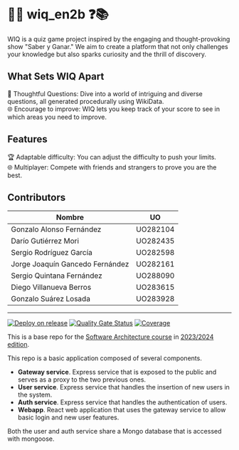 # 🧠🤔 wiq_en2b ❓📚

WIQ is a quiz game project inspired by the engaging and thought-provoking show "Saber y Ganar." 
We aim to create a platform that not only challenges your knowledge but also sparks curiosity and the thrill of discovery.


## What Sets WIQ Apart
🤔 Thoughtful Questions: Dive into a world of intriguing and diverse questions, all generated procedurally using WikiData.  
🌐 Encourage to improve: WIQ lets you keep track of your score to see in which areas you need to improve.

## Features
🏆 Adaptable  difficulty: You can adjust the difficulty to push your limits.  
🌐 Multiplayer: Compete with friends and strangers to prove you are the best.

## Contributors
| Nombre                          | UO       |
|---------------------------------|----------|
| Gonzalo Alonso Fernández        | UO282104 |
| Darío Gutiérrez Mori            | UO282435 |
| Sergio Rodríguez García         | UO282598 |
| Jorge Joaquín Gancedo Fernández | UO282161 |
| Sergio Quintana Fernández       | UO288090 |
| Diego Villanueva Berros         | UO283615 |
| Gonzalo Suárez Losada           | UO283928 |
    
***


[![Deploy on release](https://github.com/Arquisoft/wiq_en2b/actions/workflows/release.yml/badge.svg)](https://github.com/Arquisoft/wiq_en2b/actions/workflows/release.yml)
[![Quality Gate Status](https://sonarcloud.io/api/project_badges/measure?project=Arquisoft_wiq_en2b&metric=alert_status)](https://sonarcloud.io/summary/new_code?id=Arquisoft_wiq_en2b)
[![Coverage](https://sonarcloud.io/api/project_badges/measure?project=Arquisoft_wiq_en2b&metric=coverage)](https://sonarcloud.io/summary/new_code?id=Arquisoft_wiq_en2b)

This is a base repo for the [Software Architecture course](http://arquisoft.github.io/) in [2023/2024 edition](https://arquisoft.github.io/course2324.html). 

This repo is a basic application composed of several components.

- **Gateway service**. Express service that is exposed to the public and serves as a proxy to the two previous ones.
- **User service**. Express service that handles the insertion of new users in the system.
- **Auth service**. Express service that handles the authentication of users.
- **Webapp**. React web application that uses the gateway service to allow basic login and new user features.

Both the user and auth service share a Mongo database that is accessed with mongoose.

